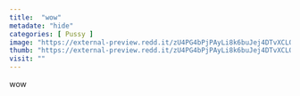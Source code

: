```yaml
---
title:  "wow"
metadate: "hide"
categories: [ Pussy ]
image: "https://external-preview.redd.it/zU4PG4bPjPAyLi8k6buJej4DTvXCLOBt_iJnjHiEM54.jpg?auto=webp&s=cc4052afa4f43e2a38d5505922e657fea8c543cd"
thumb: "https://external-preview.redd.it/zU4PG4bPjPAyLi8k6buJej4DTvXCLOBt_iJnjHiEM54.jpg?width=1080&crop=smart&auto=webp&s=718952c7ff1994a92af707e7912a947957ba4d45"
visit: ""
---
```

wow
